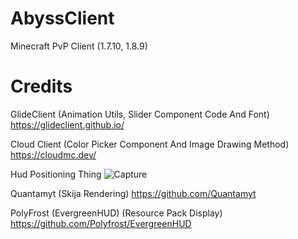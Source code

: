# AbyssClient
Minecraft PvP Client (1.7.10, 1.8.9)

# Credits

GlideClient (Animation Utils, Slider Component Code And Font)
https://glideclient.github.io/

Cloud Client (Color Picker Component And Image Drawing Method)
https://cloudmc.dev/

Hud Positioning Thing
![Capture](https://github.com/user-attachments/assets/f7dca2db-da0d-4c13-8d29-22dcd8d35e46)

Quantamyt (Skija Rendering)
https://github.com/Quantamyt

PolyFrost (EvergreenHUD) (Resource Pack Display)
https://github.com/Polyfrost/EvergreenHUD
